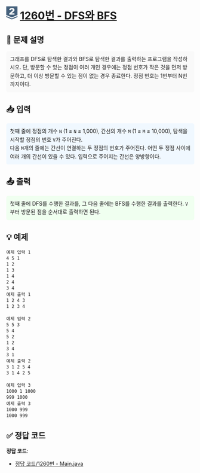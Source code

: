 <!-- ChatGPT를 사용하여 꾸몄습니다 -->
# <img src="https://github.com/GUBBIB/BaekJoonCode/blob/main/Tier_Img/Silver-2.svg" alt="티어그림" width="30px" height="35px"> [1260번 - DFS와 BFS](https://www.acmicpc.net/problem/1260)

<h2>📝 문제 설명</h2>
<div style="background-color: #f9f9f9; padding: 10px; border-radius: 5px; line-height: 1.6;">
    그래프를 DFS로 탐색한 결과와 BFS로 탐색한 결과를 출력하는 프로그램을 작성하시오. 단, 방문할 수 있는 정점이 여러 개인 경우에는 정점 번호가 작은 것을 먼저 방문하고, 더 이상 방문할 수 있는 점이 없는 경우 종료한다. 정점 번호는 1번부터 N번까지이다.
</div>

<h2>📥 입력</h2>
<div style="background-color: #f0f8ff; padding: 10px; border-radius: 5px; line-height: 1.6;">
    첫째 줄에 정점의 개수 <code>N</code> (1 ≤ <code>N</code> ≤ 1,000), 간선의 개수 <code>M</code> (1 ≤ <code>M</code> ≤ 10,000), 탐색을 시작할 정점의 번호 <code>V</code>가 주어진다.<br>
    다음 <code>M</code>개의 줄에는 간선이 연결하는 두 정점의 번호가 주어진다. 어떤 두 정점 사이에 여러 개의 간선이 있을 수 있다. 입력으로 주어지는 간선은 양방향이다.
</div>

<h2>📤 출력</h2>
<div style="background-color: #f0fff0; padding: 10px; border-radius: 5px; line-height: 1.6;">
    첫째 줄에 DFS를 수행한 결과를, 그 다음 줄에는 BFS를 수행한 결과를 출력한다. <code>V</code>부터 방문된 점을 순서대로 출력하면 된다.
</div>

<h2>💡 예제</h2>

```plaintext
예제 입력 1
4 5 1
1 2
1 3
1 4
2 4
3 4
예제 출력 1
1 2 4 3
1 2 3 4

예제 입력 2
5 5 3
5 4
5 2
1 2
3 4
3 1
예제 출력 2
3 1 2 5 4
3 1 4 2 5

예제 입력 3
1000 1 1000
999 1000
예제 출력 3
1000 999
1000 999
```

## ✅ 정답 코드
**정답 코드**:
- [정답 코드/1260번 - Main.java]()
